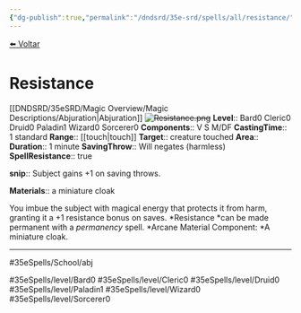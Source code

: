 ```yaml
---
{"dg-publish":true,"permalink":"/dndsrd/35e-srd/spells/all/resistance/"}
---
```



<a href="javascript:history.back()">⬅️ Voltar</a>
# Resistance
[[DNDSRD/35eSRD/Magic Overview/Magic Descriptions/Abjuration\|Abjuration]]  <s class="aside-hide">![Resistance.png](/img/user/DNDSRD/35eSRD/Spells/imgs/resistance.png)</s>
**Level**:: Bard0 Cleric0 Druid0 Paladin1 Wizard0 Sorcerer0 
**Components**:: V S M/DF
**CastingTime**:: 1 standard 
**Range**:: [[touch\|touch]]
**Target**:: creature touched
**Area**:: 
**Duration**:: 1 minute
**SavingThrow**:: Will negates (harmless)
**SpellResistance**:: true

**snip**:: Subject gains +1 on saving throws.  

**Materials**:: a miniature cloak  



You imbue the subject with magical energy that protects it from harm, granting it a +1 resistance bonus on saves.
*Resistance *can be made permanent with a *permanency* spell.
*Arcane Material Component: *A miniature cloak.

<hr/>



#35eSpells/School/abj

#35eSpells/level/Bard0 #35eSpells/level/Cleric0 #35eSpells/level/Druid0 #35eSpells/level/Paladin1 #35eSpells/level/Wizard0 #35eSpells/level/Sorcerer0 
